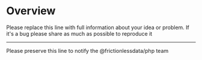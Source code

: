 # Overview

Please replace this line with full information about your idea or problem. If it's a bug please share as much as possible to reproduce it

---

Please preserve this line to notify the @frictionlessdata/php team
